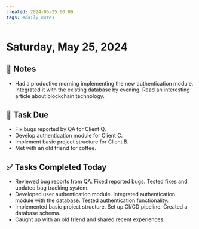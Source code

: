 ```yaml
---
created: 2024-05-25 00:00
tags: #daily_notes
---
```


# Saturday, May 25, 2024

## 📓 Notes
- Had a productive morning implementing the new authentication module. Integrated it with the existing database by evening. Read an interesting article about blockchain technology.

## 📅 Task Due
- Fix bugs reported by QA for Client Q.
- Develop authentication module for Client C.
- Implement basic project structure for Client B.
- Met with an old friend for coffee.

## ✅ Tasks Completed Today
- Reviewed bug reports from QA. Fixed reported bugs. Tested fixes and updated bug tracking system.
- Developed user authentication module. Integrated authentication module with the database. Tested authentication functionality.
- Implemented basic project structure. Set up CI/CD pipeline. Created a database schema.
- Caught up with an old friend and shared recent experiences.